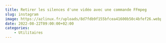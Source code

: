 ```yaml
---
title: Retirer les silences d'une vidéo avec une commande FFmpeg
slug: instagram
image: https://azlinux.fr/uploads/8d7fdb9f155bfcea41600b50c4bfef26.webp
date: 2022-08-22T09:00:00+02:00
categories:
    - Utilitaires
---
```

